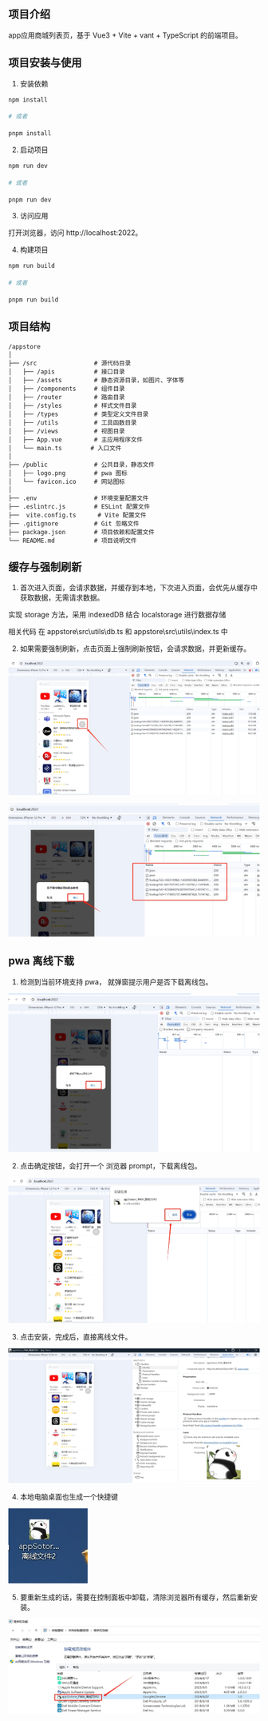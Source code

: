 <!--
 * @Author: chenqiaomin
 * @Date: 2024-09-25 00:36:16
 * @LastEditors: chenqiaomin@bxqqedu.com chenqiaomin@bxqqedu.com
 * @LastEditTime: 2024-09-27 19:36:43
 * @FilePath: app-store\appstore\README.md
 * @Description: 应用商场项目，基于 Vue3 + Vite + vant + TypeScript 的前端项目。
-->
##  项目介绍

app应用商城列表页，基于 Vue3 + Vite + vant + TypeScript 的前端项目。


## 项目安装与使用

1. 安装依赖

```sh
npm install 

# 或者

pnpm install
```

2. 启动项目

```sh
npm run dev

# 或者

pnpm run dev
```

3. 访问应用

打开浏览器，访问 http://localhost:2022。

4. 构建项目

```sh
npm run build

# 或者

pnpm run build
```



## 项目结构

```
/appstore
│
├── /src                # 源代码目录
│   ├── /apis           # 接口目录
│   ├── /assets         # 静态资源目录，如图片、字体等
│   ├── /components     # 组件目录
│   ├── /router         # 路由目录
│   ├── /styles         # 样式文件目录
│   ├── /types          # 类型定义文件目录
│   ├── /utils          # 工具函数目录
│   ├── /views          # 视图目录
│   ├── App.vue         # 主应用程序文件
│   └── main.ts        # 入口文件
│
├── /public             # 公共目录，静态文件
│   ├── logo.png        # pwa 图标
│   └── favicon.ico     # 网站图标
│
├── .env                # 环境变量配置文件
├── .eslintrc.js        # ESLint 配置文件
├──  vite.config.ts      # Vite 配置文件
├── .gitignore          # Git 忽略文件
├── package.json        # 项目依赖和配置文件
└── README.md           # 项目说明文件
```

## 缓存与强制刷新

1. 首次进入页面，会请求数据，并缓存到本地，下次进入页面，会优先从缓存中获取数据，无需请求数据。

实现 storage 方法，采用 indexedDB 结合 localstorage 进行数据存储

相关代码 在 appstore\src\utils\db.ts 和 appstore\src\utils\index.ts 中
 
2. 如果需要强制刷新，点击页面上强制刷新按钮，会请求数据，并更新缓存。

![alt text](./image/shuaxinanniu.png)

![alt text](./image/quedingshuaxin.png)

## pwa 离线下载

1. 检测到当前环境支持 pwa， 就弹窗提示用户是否下载离线包。

![alt text](./image/clickpwa.png)

2. 点击确定按钮，会打开一个 浏览器 prompt，下载离线包。

![alt text](./image/intallpwa.png)

3. 点击安装，完成后，直接离线文件。

![alt text](./image/lixianwenjian1.png)

4. 本地电脑桌面也生成一个快捷键

![alt text](./image/pwakuaijiejian.png)

5. 要重新生成的话，需要在控制面板中卸载，清除浏览器所有缓存，然后重新安装。

![alt text](./image/unintallpwa.png)